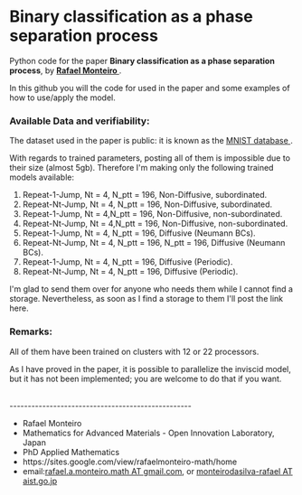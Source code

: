 # Binary classification as a phase separation process
Python code for the paper <b>Binary classification as a phase separation process</b>, by <b> <a href=https://sites.google.com/view/rafaelmonteiro-math/home>Rafael Monteiro </a></b>.

In this github you will the code for used in the paper and some examples of how to use/apply the model.

### Available Data and verifiability:
The dataset used in the paper is public: it is known as the <a href=http://yann.lecun.com/exdb/mnist/> MNIST database </a>.

With regards to trained parameters, posting all of them is impossible due to their size (almost 5gb). Therefore I'm making only the following trained models available:


<ol>
  <li>Repeat-1-Jump, Nt = 4, N_ptt = 196, Non-Diffusive, subordinated.</li>
  <li>Repeat-Nt-Jump, Nt = 4, N_ptt = 196, Non-Diffusive, subordinated.</li>
<li>Repeat-1-Jump, Nt = 4,N_ptt = 196, Non-Diffusive, non-subordinated.</li>
<li>Repeat-Nt-Jump, Nt = 4,N_ptt = 196, Non-Diffusive, non-subordinated.</li>
<li>Repeat-1-Jump, Nt = 4, N_ptt = 196, Diffusive (Neumann BCs).</li>
<li>Repeat-Nt-Jump, Nt = 4, N_ptt = 196, N_ptt = 196, Diffusive  (Neumann BCs).</li>
<li>Repeat-1-Jump, Nt = 4, N_ptt = 196, Diffusive  (Periodic).</li>
<li>Repeat-Nt-Jump, Nt = 4, N_ptt = 196, Diffusive  (Periodic).</li>
</ol>
I'm glad to send them over for anyone who needs them while I cannot find a storage. Nevertheless, as soon as I find a storage to them I'll post the link here.

### Remarks:
All of them have been trained on clusters with 12 or 22 processors.

As I have proved in the paper, it is possible to parallelize the inviscid model, but it has not been implemented; you are welcome to do that if you want. 




<br>
--------------------------------------------------
</br>
<ul>
<li>Rafael Monteiro</li>
<li>Mathematics for Advanced Materials - Open Innovation Laboratory, Japan</li>
<li>PhD Applied Mathematics</li>
<li>https://sites.google.com/view/rafaelmonteiro-math/home</li>
<li>email:<a href=rafael.a.monteiro.math@gmail.com>rafael.a.monteiro.math  AT gmail.com</a>, or <a href=monteirodasilva-rafael@aist.go.jp>monteirodasilva-rafael AT aist.go.jp</a></li>
</ul>
